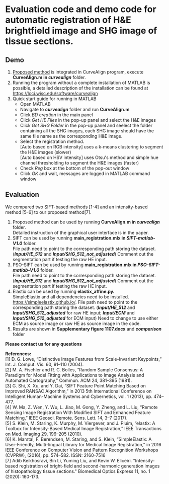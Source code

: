 # Evaluation code and demo code for automatic registration of H&E brightfield image and SHG image of tissue sections.

## Demo
1. [Proposed method](https://www.osapublishing.org/boe/abstract.cfm?uri=boe-11-1-160) is integrated in CurveAlign program, execute **CurveAlign.m in _curvealign_** folder.
2. Running the program without a complete installation of MATLAB is possible, a detailed description of the installation can be found at
   https://loci.wisc.edu/software/curvealign
3. Quick start guide for running in MATLAB
   * Open MATLAB
   * Navigate to **_curvealign_** folder and run **CurveAlign.m**   
   * Click _BD creation_ in the main panel     
   * Click _Get HE Files_ in the pop-up panel and select the H&E images    
   * Click _Get SHG Folder_ in the pop-up panel and seelect the folder containing all the SHG images, each SHG image should have the same file name as the corresponding H&E image.  
   * Select the registration method.  
      [Auto based on RGB intensity] uses a k-means clustering to segment the H&E images (slower)        
      [Auto based on HSV intensity] uses Otsu's method and simple hue channel thresholding to segment the H&E images (faster)        
   * Check _Reg_ box at the bottom of the pop-out window   
   * Click _OK_ and wait, messages are logged in MATLAB command window
   

## Evaluation
We compared two SIFT-based methods [1-4] and an intensity-based method [5-6] to our proposed method[7]. 
1. Proposed method can be used by running **CurveAlign.m in _curvealign_** folder.  
   Detailed instruction of the graphical user interface is in the paper.
2. SIFT can be used by running **main_registration.mlx in _SIFT-matlab-V1.0_** folder.  
   File path need to point to the corresponding path storing the dataset. (**_Input/HE_512_** and **_Input/SHG_512_not_adjusted_**)
   Comment out the segmentation part if testing the raw HE input.
3. PSO-SIFT can be used by running **main_registration.mlx in _PSO-SIFT-matlab-V1.0_** folder.  
   File path need to point to the corresponding path storing the dataset. (**_Input/HE_512_** and **_Input/SHG_512_not_adjusted_**)
   Comment out the segmentation part if testing the raw HE input.
4. Elastix can be used by running **elastix_affine.py.**  
   SimpleElastix and all dependencies need to be installed. https://simpleelastix.github.io/. 
   File path need to point to the corresponding path storing the dataset. (**_Input/HE_512_** and **_Input/SHG_512_adjusted_** for raw HE input;    **_Input/ECM_** and **_Input/SHG_512_adjusted_** for ECM input)
   Need to change to use either ECM as source image or raw HE as source image in the code.
5. Results are shown in **Supplementary figure 1107.docx** and **_comparison_** folder  

**Please contact us for any questions**

**References:**  
[1] D. G. Lowe, “Distinctive Image Features from Scale-Invariant Keypoints,” Int. J. Comput. Vis. 60, 91–110 (2004).  
[2] M. A. Fischler and R. C. Bolles, “Random Sample Consensus: A Paradigm for Model Fitting with Applications to Image Analysis and Automated Cartography,” Commun. ACM 24, 381–395 (1981).  
[3] G. Shi, X. Xu, and Y. Dai, “SIFT Feature Point Matching Based on Improved RANSAC Algorithm,” in 2013 5th International Conference on Intelligent Human-Machine Systems and Cybernetics, vol. 1 (2013), pp. 474–477.  
[4] W. Ma, Z. Wen, Y. Wu, L. Jiao, M. Gong, Y. Zheng, and L. Liu, “Remote Sensing Image Registration With Modified
SIFT and Enhanced Feature Matching,” IEEE Geosci. Remote. Sens. Lett. 14, 3–7 (2017).  
[5] S. Klein, M. Staring, K. Murphy, M. Viergever, and J. Pluim, “elastix: A Toolbox for Intensity-Based Medical Image Registration,” IEEE Transactions on Med. Imaging 29, 196–205 (2010).  
[6] K. Marstal, F. Berendsen, M. Staring, and S. Klein, “SimpleElastix: A User-Friendly, Multi-lingual Library for
Medical Image Registration,” in 2016 IEEE Conference on Computer Vision and Pattern Recognition Workshops
(CVPRW), (2016), pp. 574–582. ISSN: 2160-7516  
[7] Adib Keikhosravi, Bin Li, Yuming Liu, and Kevin W. Eliceiri. "Intensity-based registration of bright-field and second-harmonic generation images of histopathology tissue sections." Biomedical Optics Express 11, no. 1 (2020): 160-173.





